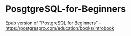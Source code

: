 # PosgtgreSQL-for-Beginners
Epub version of "PostgreSQL for Beginners" - https://postgrespro.com/education/books/introbook
